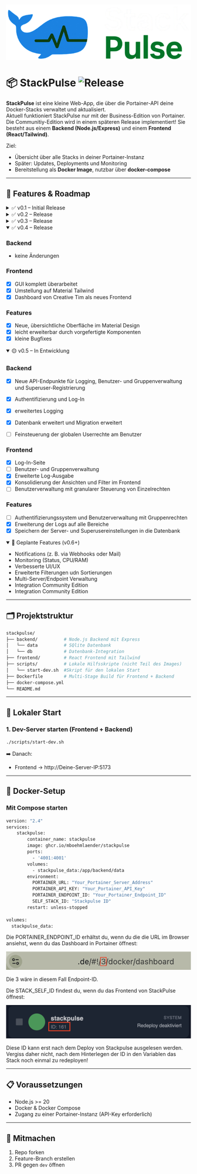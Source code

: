 ![StackPulse Logo](assets/images/stackpulse.png)

# 📦 StackPulse ![Release](https://img.shields.io/badge/release-v0.2-blue.svg) 

**StackPulse** ist eine kleine Web-App, die über die Portainer-API deine Docker-Stacks verwaltet und aktualisiert.  
Aktuell funktioniert StackPulse nur mit der Business-Edition von Portainer. Die Communitiy-Edition wird in einem späteren Release implementiert!
Sie besteht aus einem **Backend (Node.js/Express)** und einem **Frontend (React/Tailwind)**.  

Ziel:  
- Übersicht über alle Stacks in deiner Portainer-Instanz  
- Später: Updates, Deployments und Monitoring  
- Bereitstellung als **Docker Image**, nutzbar über **docker-compose**  

---

## 🚀 Features & Roadmap

<details>
  <summary>✅ v0.1 – Initial Release</summary>

- Projektstruktur mit Frontend & Backend  
- Lokales Startskript (`scripts/start-dev.sh`)  
- Frontend zeigt Stacks an (über Backend)  
- API-Verbindung zu Portainer  
- Stack Redeploy  
- Bereitstellung eines Docker Images über GHCR  

</details>

<details>
  <summary>✅ v0.2 – Release</summary>

### Backend
- [x] Anbindung einer SQLite-Datenbank  
- [x] Logging der Redeploy-Aktionen in SQLite speichern  
- [x] API-Endpunkte für Log-Abfragen  
- [x] Funktionen für Pagination, Löschen und Export 

### Frontend
- [x] Anzeige der Logs (inkl. Statusfarben)  
- [x] UI-Komponenten für Log-Details  
- [x] Filterfunktionen für die Logs
- [x] Pagination, Lösch- und Exportanzeigen

### Features
- [x] Selektive Auswahl: einzelne Stacks oder Services neu deployen  

</details>

<details>
  <summary>✅ v0.3 – Release</summary>

### Backend
- [x] Automatische Datenbereinigung: Duplikate bei Stack-IDs erkennen & entfernen
- [x] Erweiterung der Logs  
- [x] API für Filter & Suche (Stacks nach Name/Status abrufen)  

### Frontend
- [x] Filter: Stacks nach Name oder Status durchsuchen 
- [x] Benachrichtigungen im UI: erfolgreicher/fehlgeschlagener Redeploy (Toast)  
- [x] Visualisierung der Datenbereinigung (Konflikt/Auto-Fix Meldungen)  

### Features
- [x] Frontend-Filter für schnellere Navigation bei vielen Stacks  
- [x] Echtzeit-Feedback im UI (Notifications)  
- [x] Datenkonsistenz sichern: keine doppelten Stack-IDs mehr

</details>

<details open>
<summary>✅ v0.4 – Release</summary>

### Backend
- keine Änderungen

### Frontend
- [x] GUI komplett überarbeitet 
- [x] Umstellung auf Material Tailwind
- [x] Dashboard von Creative Tim als neues Frontend

### Features
- [x] Neue, übersichtliche Oberfläche im Material Design
- [x] leicht erweiterbar durch vorgefertigte Komponenten 
- [x] kleine Bugfixes

</details>

<details open>
  <summary>🟡 v0.5 – In Entwicklung</summary>

### Backend
- [x] Neue API-Endpunkte für Logging, Benutzer- und Gruppenverwaltung und Superuser-Registrierung 
- [x] Authentifizierung und Log-In
- [x] erweitertes Logging
- [x] Datenbank erweitert und Migration erweitert
- [ ] Feinsteuerung der globalen Userrechte am Benutzer 


### Frontend
- [x] Log-In-Seite 
- [ ] Benutzer- und Gruppenverwaltung
- [x] Erweiterte Log-Ausgabe
- [x] Konsolidierung der Ansichten und Filter im Frontend
- [ ] Benutzerverwaltung mit granularer Steuerung von Einzelrechten 

### Features
- [ ] Authentifizierungssystem und Benutzerverwaltung mit Gruppenrechten
- [x] Erweiterung der Logs auf alle Bereiche
- [x] Speichern der Server- und Superusereinstellungen in die Datenbank

</details>

<details open>
  <summary>🔮 Geplante Features (v0.6+)</summary>

- Notifications (z. B. via Webhooks oder Mail)  
- Monitoring (Status, CPU/RAM)  
- Verbesserte UI/UX  
- Erweiterte Filterungen udn Sortierungen
- Multi-Server/Endpoint Verwaltung
- Integration Community Edition
- Integration Community Edition

</details>

---

## 🗂️ Projektstruktur

```bash
stackpulse/
├── backend/          # Node.js Backend mit Express
│   └── data          # SQlite Datenbank
│   └── db            # Datenbank-Integration
├── frontend/         # React Frontend mit Tailwind
├── scripts/          # Lokale Hilfsskripte (nicht Teil des Images)
│   └── start-dev.sh  #Skript für den lokalen Start
├── Dockerfile        # Multi-Stage Build für Frontend + Backend
├── docker-compose.yml
└── README.md
```

---

## 🔧 Lokaler Start

### 1. Dev-Server starten (Frontend + Backend)
```bash
./scripts/start-dev.sh
```

➡️ Danach:  
- Frontend → http://Deine-Server-IP:5173  

---

## 🐳 Docker-Setup

### Mit Compose starten
```bash
version: "2.4"
services:
    stackpulse:
        container_name: stackpulse
        image: ghcr.io/mboehmlaender/stackpulse
        ports:
          - '4001:4001'
        volumes:
          - stackpulse_data:/app/backend/data
        environment:
          PORTAINER_URL: "Your_Portainer_Server_Address"
          PORTAINER_API_KEY: "Your_Portainer_API_Key"
          PORTAINER_ENDPOINT_ID: "Your_Portainer_Endpoint_ID"
          SELF_STACK_ID: "Stackpulse ID"
        restart: unless-stopped

volumes:
  stackpulse_data:

```

Die PORTAINER_ENDPOINT_ID erhältst du, wenn du die die URL im Browser ansiehst, wenn du das Dashboard in Portainer öffnest:

![PORTAINER_ENDPOINT_ID](assets/images/ENDPOINT_ID.png)

Die 3 wäre in diesem Fall Endpoint-ID.

Die STACK_SELF_ID findest du, wenn du das Frontend von StackPulse öffnest:

![SELF_STACK_ID](assets/images/SELF_STACK_ID.png)

Diese ID kann erst nach dem Deploy von Stackpulse ausgelesen werden. Vergiss daher nicht, nach dem Hinterlegen der ID in den Variablen das Stack noch einmal zu redeployen!

---

## 📋 Voraussetzungen

- Node.js >= 20  
- Docker & Docker Compose  
- Zugang zu einer Portainer-Instanz (API-Key erforderlich)

---

## 🤝 Mitmachen

1. Repo forken  
2. Feature-Branch erstellen  
3. PR gegen `dev` öffnen  
